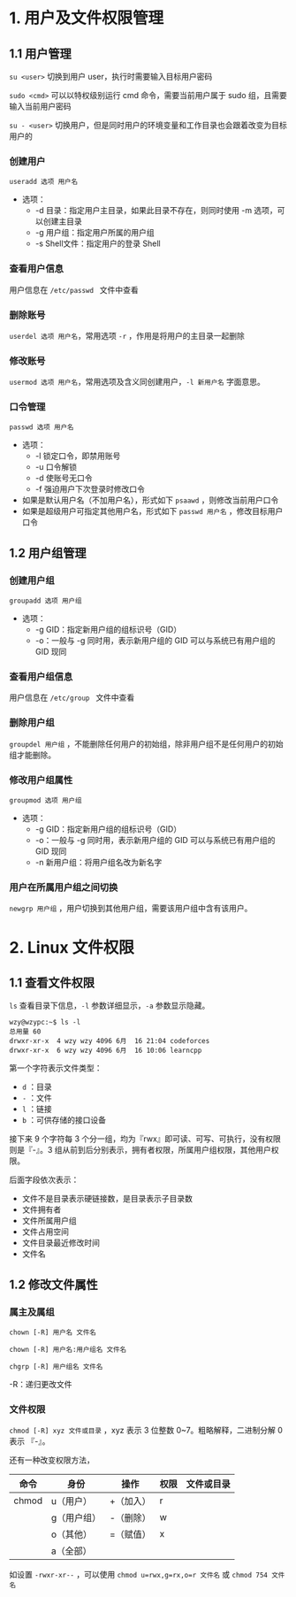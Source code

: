 # 1. 用户及文件权限管理

## 1.1 用户管理

`su <user>` 切换到用户 user，执行时需要输入目标用户密码

`sudo <cmd>` 可以以特权级别运行 cmd 命令，需要当前用户属于 sudo 组，且需要输入当前用户密码

`su - <user>` 切换用户，但是同时用户的环境变量和工作目录也会跟着改变为目标用户的



### 创建用户

`useradd 选项 用户名`

- 选项：
  - -d 目录：指定用户主目录，如果此目录不存在，则同时使用 -m 选项，可以创建主目录
  - -g 用户组：指定用户所属的用户组
  - -s Shell文件：指定用户的登录 Shell



### 查看用户信息

用户信息在 `/etc/passwd ` 文件中查看



### 删除账号

`userdel 选项 用户名`，常用选项 `-r` ，作用是将用户的主目录一起删除



### 修改账号

`usermod 选项 用户名`，常用选项及含义同创建用户，`-l 新用户名` 字面意思。



### 口令管理

`passwd 选项 用户名`

+ 选项：
  + -l 锁定口令，即禁用账号
  + -u 口令解锁
  + -d 使账号无口令
  + -f 强迫用户下次登录时修改口令
+ 如果是默认用户名（不加用户名），形式如下 `psaawd` ，则修改当前用户口令
+ 如果是超级用户可指定其他用户名，形式如下 `passwd 用户名` ，修改目标用户口令



## 1.2 用户组管理

### 创建用户组

`groupadd 选项 用户组`

+ 选项：
  + -g GID：指定新用户组的组标识号（GID）
  + -o：一般与 -g 同时用，表示新用户组的 GID 可以与系统已有用户组的 GID 现同



### 查看用户组信息

用户信息在 `/etc/group ` 文件中查看



### 删除用户组

`groupdel 用户组` ，不能删除任何用户的初始组，除非用户组不是任何用户的初始组才能删除。



### 修改用户组属性

`groupmod 选项 用户组`

+ 选项：
  + -g GID：指定新用户组的组标识号（GID）
  + -o：一般与 -g 同时用，表示新用户组的 GID 可以与系统已有用户组的 GID 现同
  + -n 新用户组：将用户组名改为新名字



### 用户在所属用户组之间切换

`newgrp 用户组` ，用户切换到其他用户组，需要该用户组中含有该用户。



# 2. Linux 文件权限

## 1.1 查看文件权限

`ls` 查看目录下信息，`-l` 参数详细显示，`-a` 参数显示隐藏。

```
wzy@wzypc:~$ ls -l
总用量 60
drwxr-xr-x  4 wzy wzy 4096 6月  16 21:04 codeforces
drwxr-xr-x  6 wzy wzy 4096 6月  16 10:06 learncpp
```

第一个字符表示文件类型：

+ `d` ：目录
+ `-` ：文件
+ `l` ：链接
+ `b` ：可供存储的接口设备



接下来 9 个字符每 3 个分一组，均为『rwx』即可读、可写、可执行，没有权限则是『-』。3 组从前到后分别表示，拥有者权限，所属用户组权限，其他用户权限。

后面字段依次表示：

+ 文件不是目录表示硬链接数，是目录表示子目录数
+ 文件拥有者
+ 文件所属用户组
+ 文件占用空间
+ 文件目录最近修改时间
+ 文件名



## 1.2 修改文件属性

### 属主及属组

`chown [-R] 用户名 文件名`

`chown [-R] 用户名:用户组名 文件名`

`chgrp [-R] 用户组名 文件名`

-R：递归更改文件



### 文件权限

`chmod [-R] xyz 文件或目录` ，xyz 表示 3 位整数 0~7。粗略解释，二进制分解 0 表示 『-』。

还有一种改变权限方法，

| 命令  | 身份        | 操作      | 权限 | 文件或目录 |
| ----- | ----------- | --------- | ---- | ---------- |
| chmod | u（用户）   | +（加入） | r    |            |
|       | g（用户组） | -（删除） | w    |            |
|       | o（其他）   | =（赋值） | x    |            |
|       | a（全部）   |           |      |            |

如设置 `-rwxr-xr--` ，可以使用 `chmod u=rwx,g=rx,o=r 文件名` 或 `chmod 754 文件名`

